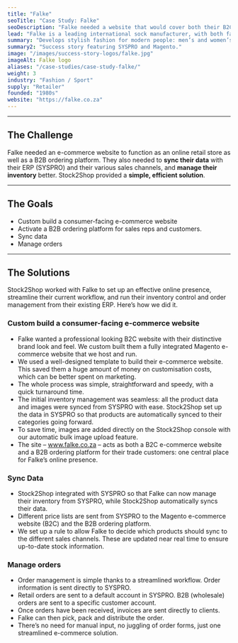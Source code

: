 ```yaml
---
title: "Falke"
seoTitle: "Case Study: Falke"
seoDescription: "Falke needed a website that would cover both their B2C e-commerce needs and their B2B ordering platform. The solution? A Magento website integrated with SYSPRO. Stock2Shop worked with them to create the perfect solution for their specific needs. Read more!"
lead: "Falke is a leading international sock manufacturer, with both fashion and sport ranges for men and women."
summary: "Develops stylish fashion for modern people: men’s and women’s fashion and sport socks and underwear."
summary2: "Success story featuring SYSPRO and Magento."
image: "/images/success-story-logos/falke.jpg"
imageAlt: Falke logo
aliases: "/case-studies/case-study-falke/"
weight: 3
industry: "Fashion / Sport"
supply: "Retailer"
founded: "1980s"
website: "https://falke.co.za"
---
```


---
## The Challenge
Falke needed an e-commerce website to function as an online retail store as well as a B2B ordering platform. They also needed to **sync their data** with their ERP (SYSPRO) and their various sales channels, and **manage their inventory** better. Stock2Shop provided a **simple, efficient solution**.

---
## The Goals
- Custom build a consumer-facing e-commerce website
- Activate a B2B ordering platform for sales reps and customers.
- Sync data
- Manage orders

---
## The Solutions
Stock2Shop worked with Falke to set up an effective online presence, streamline their current workflow, and run their inventory control and order management from their existing ERP. Here’s how we did it.

### Custom build a consumer-facing e-commerce website
- Falke wanted a professional looking B2C website with their distinctive brand look and feel. We custom built them a fully integrated Magento e-commerce website that we host and run.
- We used a well-designed template to build their e-commerce website. This saved them a huge amount of money on customisation costs, which can be better spent on marketing.
- The whole process was simple, straightforward and speedy, with a quick turnaround time.
- The initial inventory management was seamless: all the product data and images were synced from SYSPRO with ease. Stock2Shop set up the data in SYSPRO so that products are automatically synced to their categories going forward.
- To save time, images are added directly on the Stock2Shop console with our automatic bulk image upload feature.
- The site – www.falke.co.za – acts as both a B2C e-commerce website and a B2B ordering platform for their trade customers: one central place for Falke’s online presence.

### Sync Data
- Stock2Shop integrated with SYSPRO so that Falke can now manage their inventory from SYSPRO, while Stock2Shop automatically syncs their data.
- Different price lists are sent from SYSPRO to the Magento e-commerce website (B2C) and the B2B ordering platform.
- We set up a rule to allow Falke to decide which products should sync to the different sales channels. These are updated near real time to ensure up-to-date stock information.

### Manage orders
- Order management is simple thanks to a streamlined workflow. Order information is sent directly to SYSPRO.
- Retail orders are sent to a default account in SYSPRO. B2B (wholesale) orders are sent to a specific customer account.
- Once orders have been received, invoices are sent directly to clients.
- Falke can then pick, pack and distribute the order.
- There’s no need for manual input, no juggling of order forms, just one streamlined e-commerce solution.